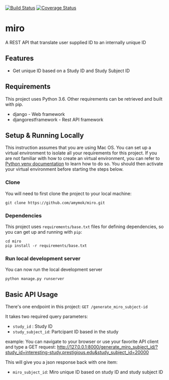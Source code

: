 [![Build Status](https://travis-ci.org/amymok/miro.svg?branch=master)](https://travis-ci.org/amymok/miro) [![Coverage Status](https://coveralls.io/repos/github/amymok/miro/badge.svg?branch=master)](https://coveralls.io/github/amymok/miro?branch=master)

miro
====

A REST API that translate user supplied ID to an internally unique ID

## Features

* Get unique ID based on a Study ID and Study Subject ID

## Requirements

This project uses Python 3.6.  Other requirements can be retrieved and built with pip.

* django - Web framework
* djangorestframework - Rest API framework

## Setup & Running Locally
This instruction assumes that you are using Mac OS.  You can set up a virtual environment to isolate all your requirements for this project.  If you are not familiar with how to create an virtual environment, you can refer to [Python venv documentation](https://docs.python.org/3/library/venv.html) to learn how to do so.  You should then activate your virtual environment before starting the steps below.

### Clone
You will need to first clone the project to your local machine:
``` shell
git clone https://github.com/amymok/miro.git
```

### Dependencies
This project uses `requirements/base.txt` files for defining dependencies, so you can get up and running with `pip`:

```shell
cd miro
pip install -r requirements/base.txt

```

### Run local development server
You can now run the local development server
```shell
python manage.py runserver
```

## Basic API Usage
There's one endpoint in this project:
`GET /generate_miro_subject-id`

It takes two required query parameters:
- `study_id` : Study ID
- `study_subject_id`: Partcipant ID based in the study

example:
You can navigate to your browser or use your favorite API client and type a GET request:
http://127.0.0.1:8000/generate_miro_subject_id/?study_id=interesting-study.prestigious.edu&study_subject_id=20000

This will give you a json response back with one item:
- `miro_subject_id`: Miro unique ID based on study ID and study subject ID